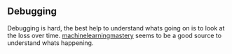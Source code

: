 ## Debugging

Debugging is hard, the best help to understand whats going on is to look at the loss over time. [machinelearningmastery](https://machinelearningmastery.com/learning-curves-for-diagnosing-machine-learning-model-performance/) seems to be a good source to understand whats happening.
